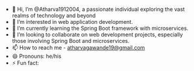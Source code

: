 - 👋 Hi, I’m @Atharva1912004, a passionate individual exploring the vast realms of technology and beyond
- 👀 I’m interested in web application development.
- 🌱 I’m currently learning the Spring Boot framework with microservices.
- 💞️ I’m looking to collaborate on web development projects, especially those involving Spring Boot and microservices.
- 📫 How to reach me - atharvagawande19@gmail.com
- 😄 Pronouns: he/his
- ⚡ Fun fact: 

<!---
Atharva1912004/Atharva1912004 is a ✨ special ✨ repository because its `README.md` (this file) appears on your GitHub profile.
You can click the Preview link to take a look at your changes.
--->
